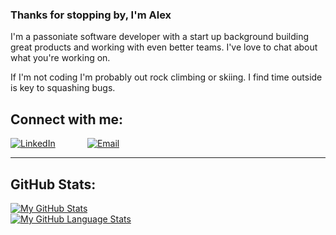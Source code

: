 ### Thanks for stopping by, I'm Alex

I'm a passoniate software developer with a start up background building great products and working with even better teams. I've love to chat about what you're working on.

If I'm not coding I'm probably out rock climbing or skiing. I find time outside is key to squashing bugs.

## Connect with me:
[![LinkedIn](https://user-images.githubusercontent.com/64919819/113643549-cbb9f580-963f-11eb-8311-90b22051f631.png)](https://www.linkedin.com/in/alex-osborne/) &nbsp;&nbsp;&nbsp;&nbsp;&nbsp;&nbsp;&nbsp;&nbsp;&nbsp;&nbsp;&nbsp;
[![Email](https://user-images.githubusercontent.com/64919819/113643567-d4aac700-963f-11eb-82e3-3b79ec3bd177.png)](mailto:alexander.w.osborne@gmail.com)

___
## GitHub Stats:
[![My GitHub Stats](https://github-readme-stats.vercel.app/api/?username=AlexanderOsborne&count_private=true&theme=tokyonight&showicons=true)]()<br>
[![My GitHub Language Stats](https://github-readme-stats.vercel.app/api/top-langs/?username=AlexanderOsborne&langs_count=5&theme=tokyonight)]()

<!--
**AlexanderOsborne/AlexanderOsborne** is a ✨ _special_ ✨ repository because its `README.md` (this file) appears on your GitHub profile.

Here are some ideas to get you started:



- 🔭 I’m currently working on ...
- 🌱 I’m currently learning ...
- 👯 I’m looking to collaborate on ...
- 🤔 I’m looking for help with ...
- 💬 Ask me about ...
- 📫 How to reach me: ...
- 😄 Pronouns: ...
- ⚡ Fun fact: ...
-->
